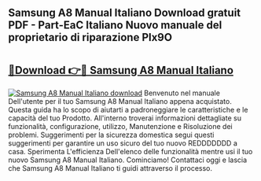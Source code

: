 ## Samsung A8 Manual Italiano Download gratuit PDF - Part-EaC Italiano Nuovo manuale del proprietario di riparazione PIx9O

# <h2><a href="http://dfbl6u9.blite.top/?on=Samsung+A8+Manual+Italiano">🔗Download 👉🔴 Samsung A8 Manual Italiano</a></h2>

[![Samsung A8 Manual Italiano download](https://i.imgur.com/lujVjoI.png)](http://dfbl6u9.blite.top/?on=Samsung+A8+Manual+Italiano)
Benvenuto nel manuale Dell'utente per il tuo Samsung A8 Manual Italiano appena acquistato. Questa guida ha lo scopo di aiutarti a padroneggiare le caratteristiche e le capacità del tuo Prodotto. All'interno troverai informazioni dettagliate su funzionalità, configurazione, utilizzo, Manutenzione e Risoluzione dei problemi. Suggerimenti per la sicurezza domestica segui questi suggerimenti per garantire un uso sicuro del tuo nuovo REDDDDDDD a casa. Sperimenta L'efficienza Dell'elenco delle funzionalità mentre usi il tuo nuovo Samsung A8 Manual Italiano. Cominciamo! Contattaci oggi e lascia che Samsung A8 Manual Italiano ti guidi attraverso il processo.
